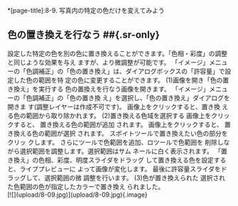 *[page-title]:8-9. 写真内の特定の色だけを変えてみよう

## 色の置き換えを行なう ##{.sr-only}
<div markdown="1" class="sr-only">
設定した特定の色を別の色に置き換えることができます。「色相・彩度」の調整と同じような効果を与え ますが、より微調整が可能です。
「イメージ」メニューの「色調補正」の「色の置き換え」は、ダイアログボックスの「許容量」で設定した色の範囲を特 定の色に変更することができます。
(1)画像を開き「色の置き換え」を実行する
色の置換えを行なう画像を開きます。 「イメージ」メニューの「色調補正」の「色の置き換 え」を選択し、「色の置き換え」ダイアログを開きま す(調整レイヤーは作成不可です)。
画像上をクリックすると、置き換 える色の範囲から取り除かれます。
(2)置き換える色域を選択する
画像上をクリックすると、 置き換える色の範囲が追加 されます。 画像上をクリックすると、 置き換える色の範囲が選択 されます。
スポイトツールで置き換えたい色の部分をクリッ クします。 さらにツールで色範囲を追加、ロツールで色範囲を 削除しながら選択範囲を調整します。選択範囲はサム ネールに白く表示されます。 「置き換え」の色相、彩度、明度スライダをドラッグ して置き換える色を設定すると、ライブプレビューに よって画像が変化します。 最後に許容量スライダをドラッグして、選択範囲の微 調整を行います。
(3)色が置き換えられた
選択された色範囲の色が指定したカラーで置き換え られました。
</div>
<div markdown="1" class="photo-capture">
[![](upload/8-09.jpg)](upload/8-09.jpg){.image}
</div>
